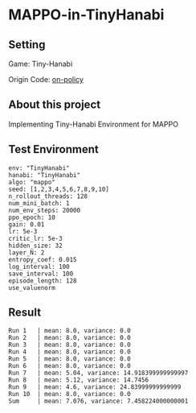 # MAPPO-in-TinyHanabi

## Setting
Game: Tiny-Hanabi

Origin Code: [on-policy](https://github.com/marlbenchmark/on-policy)


## About this project

Implementing Tiny-Hanabi Environment for MAPPO

## Test Environment
```
env: "TinyHanabi"
hanabi: "TinyHanabi"
algo: "mappo"
seed: [1,2,3,4,5,6,7,8,9,10]
n_rollout_threads: 128
num_mini_batch: 1
num_env_steps: 20000
ppo_epoch: 10
gain: 0.01
lr: 5e-3
critic_lr: 5e-3
hidden_size: 32
layer_N: 2
entropy_coef: 0.015
log_interval: 100
save_interval: 100
episode_length: 128
use_valuenorm
```
## Result
```
Run 1   | mean: 8.0, variance: 0.0
Run 2   | mean: 8.0, variance: 0.0
Run 3   | mean: 8.0, variance: 0.0
Run 4   | mean: 8.0, variance: 0.0
Run 5   | mean: 8.0, variance: 0.0
Run 6   | mean: 8.0, variance: 0.0
Run 7   | mean: 5.04, variance: 14.918399999999997
Run 8   | mean: 5.12, variance: 14.7456
Run 9   | mean: 4.6, variance: 24.83999999999999
Run 10  | mean: 8.0, variance: 0.0
Sum     | mean: 7.076, variance: 7.458224000000001
```